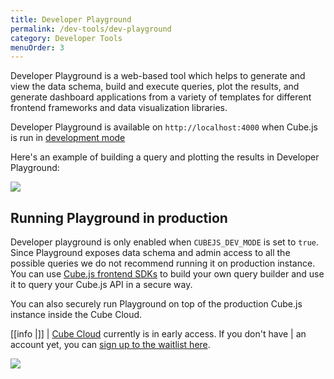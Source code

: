 ```yaml
---
title: Developer Playground
permalink: /dev-tools/dev-playground
category: Developer Tools
menuOrder: 3
---
```


Developer Playground is a web-based tool which helps to generate and view the
data schema, build and execute queries, plot the results, and generate dashboard
applications from a variety of templates for different frontend frameworks and
data visualization libraries.

Developer Playground is available on `http://localhost:4000` when Cube.js is run
in [development mode][link-dev-mode]

Here's an example of building a query and plotting the results in Developer
Playground:

![](https://raw.githubusercontent.com/statsbotco/cube.js/master/docs/content/Developer-Tools/playground.gif)

[link-dev-mode]: /configuration/overview

## Running Playground in production

Developer playground is only enabled when `CUBEJS_DEV_MODE` is set to `true`. Since Playground exposes data schema and admin access to all the possible queries we do not recommend running it on production instance. You can use [Cube.js frontend SDKs](/frontend-introduction) to build your own query builder and use it to query your Cube.js API in a secure way.

You can also securely run Playground on top of the production Cube.js instance inside the Cube Cloud.

[[info |]]
| [Cube Cloud][link-cube-cloud] currently is in early access. If you don't have
| an account yet, you can [sign up to the waitlist here][link-cube-cloud].

![](https://raw.githubusercontent.com/statsbotco/cube.js/master/docs/content/Developer-Tools/cube-cloud-playground.png)

[link-cube-cloud]: https://cube.dev/cloud
